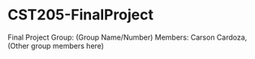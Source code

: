# CST205-FinalProject
Final Project Group: (Group Name/Number) Members: Carson Cardoza, (Other group members here)
